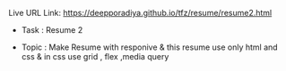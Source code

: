 Live URL Link: https://deepporadiya.github.io/tfz/resume/resume2.html

- Task : Resume 2

- Topic : Make Resume with responive & this resume use only html and css &  in css use grid , flex ,media query

